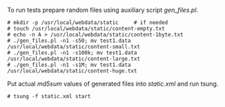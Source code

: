 To run tests prepare random files using auxiliary script *gen_files.pl*.

```ShellSession
# mkdir -p /usr/local/webdata/static     # if needed
# touch /usr/local/webdata/static/content-empty.txt
# echo -n A > /usr/local/webdata/static/content-1byte.txt
# ./gen_files.pl -n1 -s50; mv test1.data /usr/local/webdata/static/content-small.txt
# ./gen_files.pl -n1 -s100k; mv test1.data /usr/local/webdata/static/content-large.txt
# ./gen_files.pl -n1 -s1M; mv test1.data /usr/local/webdata/static/content-huge.txt
```

Put actual *md5sum* values of generated files into *static.xml* and run tsung.

```ShellSession
# tsung -f static.xml start
```

